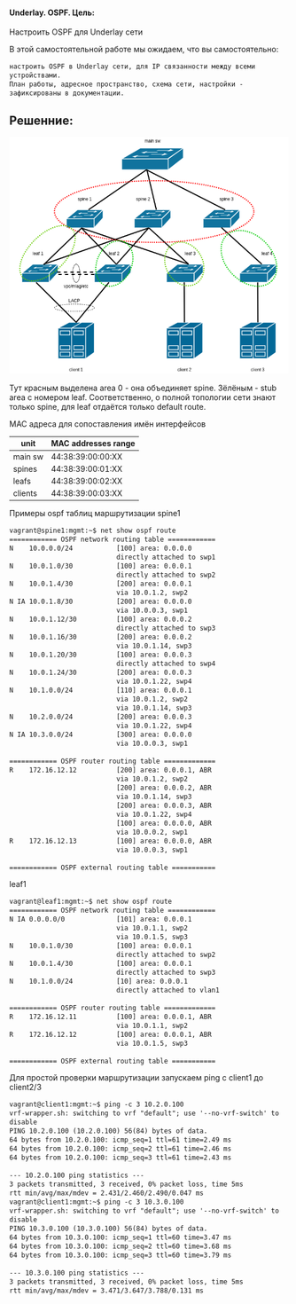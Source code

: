 #### Underlay. OSPF. Цель:

Настроить OSPF для Underlay сети

В этой самостоятельной работе мы ожидаем, что вы самостоятельно:

    настроить OSPF в Underlay сети, для IP связанности между всеми устройствами.
    План работы, адресное пространство, схема сети, настройки - зафиксированы в документации.

## Решенние:

![Архитектура сети](https://github.com/Roman2dot0/training-otus/blob/master/ex2/ospf.png)

Тут красным выделена area 0 - она объединяет spine. Зёлёным - stub area с номером leaf.
Соответственно, о полной топологии сети знают только spine, для leaf отдаётся только default route.

MAC адреса для сопоставления имён интерфейсов

unit | MAC addresses range
------------ | -------------
main sw | 44:38:39:00:00:XX
spines | 44:38:39:00:01:XX
leafs | 44:38:39:00:02:XX
clients | 44:38:39:00:03:XX

Примеры ospf таблиц маршрутизации
spine1

```
vagrant@spine1:mgmt:~$ net show ospf route
============ OSPF network routing table ============
N    10.0.0.0/24           [100] area: 0.0.0.0
                           directly attached to swp1
N    10.0.1.0/30           [100] area: 0.0.0.1
                           directly attached to swp2
N    10.0.1.4/30           [200] area: 0.0.0.1
                           via 10.0.1.2, swp2
N IA 10.0.1.8/30           [200] area: 0.0.0.0
                           via 10.0.0.3, swp1
N    10.0.1.12/30          [100] area: 0.0.0.2
                           directly attached to swp3
N    10.0.1.16/30          [200] area: 0.0.0.2
                           via 10.0.1.14, swp3
N    10.0.1.20/30          [100] area: 0.0.0.3
                           directly attached to swp4
N    10.0.1.24/30          [200] area: 0.0.0.3
                           via 10.0.1.22, swp4
N    10.1.0.0/24           [110] area: 0.0.0.1
                           via 10.0.1.2, swp2
                           via 10.0.1.14, swp3
N    10.2.0.0/24           [200] area: 0.0.0.3
                           via 10.0.1.22, swp4
N IA 10.3.0.0/24           [300] area: 0.0.0.0
                           via 10.0.0.3, swp1

============ OSPF router routing table =============
R    172.16.12.12          [200] area: 0.0.0.1, ABR
                           via 10.0.1.2, swp2
                           [200] area: 0.0.0.2, ABR
                           via 10.0.1.14, swp3
                           [200] area: 0.0.0.3, ABR
                           via 10.0.1.22, swp4
                           [100] area: 0.0.0.0, ABR
                           via 10.0.0.2, swp1
R    172.16.12.13          [100] area: 0.0.0.0, ABR
                           via 10.0.0.3, swp1

============ OSPF external routing table ===========
```

leaf1
```
vagrant@leaf1:mgmt:~$ net show ospf route
============ OSPF network routing table ============
N IA 0.0.0.0/0             [101] area: 0.0.0.1
                           via 10.0.1.1, swp2
                           via 10.0.1.5, swp3
N    10.0.1.0/30           [100] area: 0.0.0.1
                           directly attached to swp2
N    10.0.1.4/30           [100] area: 0.0.0.1
                           directly attached to swp3
N    10.1.0.0/24           [10] area: 0.0.0.1
                           directly attached to vlan1

============ OSPF router routing table =============
R    172.16.12.11          [100] area: 0.0.0.1, ABR
                           via 10.0.1.1, swp2
R    172.16.12.12          [100] area: 0.0.0.1, ABR
                           via 10.0.1.5, swp3

============ OSPF external routing table ===========
```

Для простой проверки маршрутизации запускаем ping с client1 до client2/3

```
vagrant@client1:mgmt:~$ ping -c 3 10.2.0.100
vrf-wrapper.sh: switching to vrf "default"; use '--no-vrf-switch' to disable
PING 10.2.0.100 (10.2.0.100) 56(84) bytes of data.
64 bytes from 10.2.0.100: icmp_seq=1 ttl=61 time=2.49 ms
64 bytes from 10.2.0.100: icmp_seq=2 ttl=61 time=2.46 ms
64 bytes from 10.2.0.100: icmp_seq=3 ttl=61 time=2.43 ms

--- 10.2.0.100 ping statistics ---
3 packets transmitted, 3 received, 0% packet loss, time 5ms
rtt min/avg/max/mdev = 2.431/2.460/2.490/0.047 ms
vagrant@client1:mgmt:~$ ping -c 3 10.3.0.100
vrf-wrapper.sh: switching to vrf "default"; use '--no-vrf-switch' to disable
PING 10.3.0.100 (10.3.0.100) 56(84) bytes of data.
64 bytes from 10.3.0.100: icmp_seq=1 ttl=60 time=3.47 ms
64 bytes from 10.3.0.100: icmp_seq=2 ttl=60 time=3.68 ms
64 bytes from 10.3.0.100: icmp_seq=3 ttl=60 time=3.79 ms

--- 10.3.0.100 ping statistics ---
3 packets transmitted, 3 received, 0% packet loss, time 5ms
rtt min/avg/max/mdev = 3.471/3.647/3.788/0.131 ms

```
